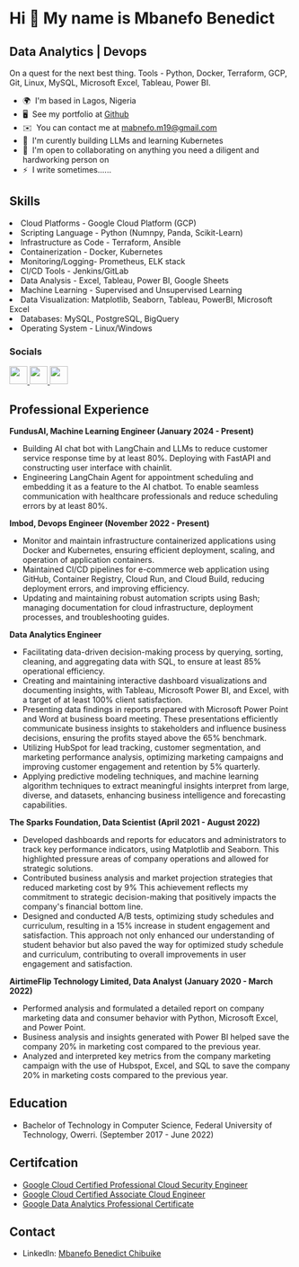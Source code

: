 Hi 👋 My name is Mbanefo Benedict
=================================

Data Analytics | Devops
--------------

On a quest for the next best thing. Tools - Python, Docker, Terraform, GCP, Git, Linux, MySQL, Microsoft Excel, Tableau, Power BI.

* 🌍  I'm based in Lagos, Nigeria
* 🖥️  See my portfolio at [Github](http://github.com/Chukwubuikexo)
* ✉️  You can contact me at [mabnefo.m19@gmail.com](mailto:mabnefo.m19@gmail.com)
* 🧠  I'm curently building LLMs and learning Kubernetes
* 🤝  I'm open to collaborating on anything you need a diligent and hardworking person on
* ⚡  I write sometimes......

Skills
--------------

<p
<ul>
  <li>Cloud Platforms - Google Cloud Platform (GCP)</li>
  <li>Scripting Language - Python (Numnpy, Panda, Scikit-Learn)</li>
  <li>Infrastructure as Code - Terraform, Ansible</li>
  <li>Containerization - Docker, Kubernetes</li>
  <li>Monitoring/Logging- Prometheus, ELK stack</li>
  <li>CI/CD Tools - Jenkins/GitLab </li>
  <li>Data Analysis - Excel, Tableau, Power BI, Google Sheets</li>
  <li>Machine Learning - Supervised and Unsupervised Learning</li>
  <li>Data Visualization: Matplotlib, Seaborn, Tableau, PowerBI, Microsoft Excel</li>
  <li>Databases: MySQL, PostgreSQL, BigQuery</li> 
  <li>Operating System - Linux/Windows </li>
</ul>
</p>


### Socials

<p align="left"> <a href="https://www.github.com/chukwubuikexo" target="_blank" rel="noreferrer"> <picture> <source media="(prefers-color-scheme: dark)" srcset="https://raw.githubusercontent.com/danielcranney/readme-generator/main/public/icons/socials/github-dark.svg" /> <source media="(prefers-color-scheme: light)" srcset="https://raw.githubusercontent.com/danielcranney/readme-generator/main/public/icons/socials/github.svg" /> <img src="https://raw.githubusercontent.com/danielcranney/readme-generator/main/public/icons/socials/github.svg" width="32" height="32" /> </picture> </a> <a href="https://www.linkedin.com/in/benedict-mbanefo-18b60b1b2/" target="_blank" rel="noreferrer"> <picture> <source media="(prefers-color-scheme: dark)" srcset="https://raw.githubusercontent.com/danielcranney/readme-generator/main/public/icons/socials/linkedin-dark.svg" /> <source media="(prefers-color-scheme: light)" srcset="https://raw.githubusercontent.com/danielcranney/readme-generator/main/public/icons/socials/linkedin.svg" /> <img src="https://raw.githubusercontent.com/danielcranney/readme-generator/main/public/icons/socials/linkedin.svg" width="32" height="32" /> </picture> </a> <a href="http://www.medium.com/@chukwubuikexo" target="_blank" rel="noreferrer"> <picture> <source media="(prefers-color-scheme: dark)" srcset="https://raw.githubusercontent.com/danielcranney/readme-generator/main/public/icons/socials/medium-dark.svg" /> <source media="(prefers-color-scheme: light)" srcset="https://raw.githubusercontent.com/danielcranney/readme-generator/main/public/icons/socials/medium.svg" /> <img src="https://raw.githubusercontent.com/danielcranney/readme-generator/main/public/icons/socials/medium.svg" width="32" height="32" /> </picture> </a></p>

Professional Experience
--------------  

**FundusAI, Machine Learning Engineer 
(January 2024 - Present)**

<ul>
<li>Building AI chat bot with LangChain and LLMs to reduce customer service response time by at least 80%. Deploying with FastAPI and constructing user interface with chainlit.</li>
<li>Engineering LangChain Agent for appointment scheduling and embedding it as a feature to the AI chatbot. To enable seamless communication with healthcare professionals and reduce scheduling errors by at least 80%.</li>
</ul>


**Imbod, Devops Engineer 
(November 2022 - Present)**

<ul>
<li>Monitor and maintain infrastructure containerized applications using Docker and Kubernetes, ensuring efficient deployment, scaling, and operation of application containers.</li>
<li>Maintained CI/CD pipelines for e-commerce web application using GitHub, Container Registry, Cloud Run, and Cloud Build, reducing deployment errors, and improving efficiency.</li>
<li>Updating and maintaining robust automation scripts using Bash; managing documentation for cloud infrastructure, deployment processes, and troubleshooting guides.</li>
</ul>

  **Data Analytics Engineer**
<ul>
<li>Facilitating data-driven decision-making process by querying, sorting, cleaning, and aggregating data with SQL, to ensure at least 85% operational efficiency.</li>
<li>Creating and maintaining interactive dashboard visualizations and documenting insights, with Tableau, Microsoft Power BI, and Excel, with a target of at least 100% client satisfaction.</li>
<li>Presenting data findings in reports prepared with Microsoft Power Point and Word at business board meeting. These presentations efficiently communicate business insights to stakeholders and influence business decisions, ensuring the profits stayed above the 65% benchmark.</li>
<li>Utilizing HubSpot for lead tracking, customer segmentation, and marketing performance analysis, optimizing marketing campaigns and improving customer engagement and retention by 5% quarterly.</li>
<li> Applying predictive modeling techniques, and machine learning algorithm techniques to extract meaningful insights interpret from large, diverse, and datasets, enhancing business intelligence and forecasting capabilities.</li>
</ul>


**The Sparks Foundation, Data Scientist**
**(April 2021 - August 2022)**

<ul>
<li>Developed dashboards and reports for educators and administrators to track key performance indicators, using Matplotlib and Seaborn. This highlighted pressure areas of company operations and allowed for strategic solutions.</li>
<li>Contributed business analysis and market projection strategies that reduced marketing cost by 9% This achievement reflects my commitment to strategic decision-making that positively impacts the company's financial bottom line.</li>
<li>Designed and conducted A/B tests, optimizing study schedules and curriculum, resulting in a 15% increase in student engagement and satisfaction. This approach not only enhanced our understanding of student behavior but also paved the way for optimized study schedule and curriculum, contributing to overall improvements in user engagement and satisfaction.</li>
</ul>


**AirtimeFlip Technology Limited, Data Analyst**
**(January 2020 - March 2022)**

<ul>
<li>Performed analysis and formulated a detailed report on company marketing data and consumer behavior with Python, Microsoft Excel, and Power Point.</li>
<li>Business analysis and insights generated with Power BI helped save the company 20% in marketing cost compared to the previous year.</li>
<li>Analyzed and interpreted key metrics from the company marketing campaign with the use of Hubspot, Excel, and SQL to save the company 20% in marketing costs compared to the previous year.</li>
</ul>

Education
--------------
<ul><li>
  Bachelor of Technology in Computer Science, Federal University of Technology, Owerri. 
  (September 2017 - June 2022)
</li></ul>

Certifcation
--------------
<ul>
<li> <a href = "https://www.credly.com/badges/96e808b6-1fc4-44d3-ae4d-4240cbcbb74e/public_url"> Google Cloud Certified Professional Cloud Security Engineer</a>
</li>
<li> <a href = "https://www.credly.com/badges/0605adc0-e771-4161-86a5-3eb035dfee8e/public_url"> Google Cloud Certified Associate Cloud Engineer <a/>
</li>
<li> <a href = "https://www.credly.com/badges/7cc2f33a-b8f0-4baf-8cab-77f71e31e1e6">  Google Data Analytics Professional Certificate <a/>
</li>
</ul>

Contact
--------------
<ul><li>
  LinkedIn: <a href = "https://www.linkedin.com/in/benedict-mbanefo-18b60b1b2/"> Mbanefo Benedict Chibuike <a/>
</li></ul>
